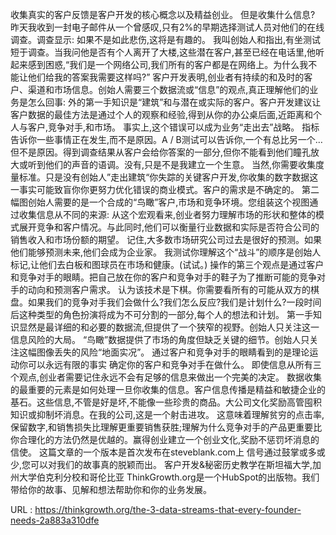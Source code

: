 收集真实的客户反馈是客户开发的核心概念以及精益创业。 
 但是收集什么信息? 
 昨天我收到一封电子邮件从一个曾感叹,只有2%的早期选择测试人员对他们的在线调查。调查显示: 
 如果不是如此悲伤,这将是有趣的。 
 我叫创始人和指出,有坐测试短于调查。当我问他是否有个人离开了大楼,这些潜在客户,甚至已经在电话里,他听起来感到困惑,“我们是一个网络公司,我们所有的客户都是在网络上。为什么我不能让他们给我的答案我需要这样吗?” 
 客户开发表明,创业者有持续的和及时的客户、渠道和市场信息。创始人需要三个数据流或“信息”的观点,真正理解他们的业务是怎么回事: 
 外的第一手知识是“建筑”和与潜在或实际的客户。客户开发建议让客户数据的最佳方法是通过个人的观察和经验,得到从你的办公桌后面,近距离和个人与客户,竞争对手,和市场。 
 事实上,这个错误可以成为业务“走出去”战略。 
 指标告诉你一些事情正在发生,而不是原因。A / B测试可以告诉你,一个有总比另一个…但不是原因。得到调查结果从客户会给你答案的一部分,但你不能看到他们瞳孔放大或听到他们的声音的语调。没有,只是不是我建立一个生意。 
 当然,你需要收集度量标准。只是没有创始人”走出建筑“你失踪的关键客户开发,你收集的数字数据这一事实可能致盲你你更努力优化错误的商业模式。客户的需求是不确定的。 
 第二幅图创始人需要的是一个合成的“鸟瞰”客户,市场和竞争环境。您组装这个视图通过收集信息从不同的来源: 
 从这个宏观看来,创业者努力理解市场的形状和整体的模式展开竞争和客户情况。与此同时,他们可以衡量行业数据和实际是否符合公司的销售收入和市场份额的期望。 
 记住,大多数市场研究公司过去是很好的预测。如果他们能够预测未来,他们会成为企业家。 
 我测试你理解这个“战斗”的顺序是创始人标记,让他们去白板和图球员在市场和健康。(试试。) 
 操作的第三个观点是通过客户和竞争对手的眼睛。把自己放在你的客户和竞争对手的鞋子为了推断可能的竞争对手的动向和预测客户需求。 
 认为该技术是下棋。你需要看所有的可能从双方的棋盘。如果我们的竞争对手我们会做什么?我们怎么反应?我们是计划什么?一段时间后这种类型的角色扮演将成为不可分割的一部分,每个人的想法和计划。 
 第一手知识显然是最详细的和必要的数据流,但提供了一个狭窄的视野。创始人只关注这一信息风险的大局。 
 “鸟瞰”数据提供了市场的角度但缺乏关键的细节。创始人只关注这幅图像丢失的风险“地面实况”。 
 通过客户和竞争对手的眼睛看到的是理论运动你可以永远有限的事实 
 确定你的客户和竞争对手在做什么。 
 即使信息从所有三个观点,创业者需要记住永远不会有足够的信息来做出一个完美的决定。 
 数据收集的最重要的元素是如何处理一旦你收集的信息。客户信息传播是精益和敏捷企业的基石。这些信息,不管是好是坏,不能像一些珍贵的商品。大公司文化奖励高管囤积知识或抑制坏消息。在我的公司,这是一个射击进攻。 
 这意味着理解贫穷的点击率,保留数字,和销售损失比理解更重要销售获胜;理解为什么竞争对手的产品更重要比你合理化的方法仍然是优越的。赢得创业建立一个创业文化,奖励不惩罚坏消息的信使。 
 这篇文章的一个版本是首次发布在steveblank.com上 
 信号通过鼓掌或多或少,您可以对我们的故事真的脱颖而出。 
 客户开发&秘密历史教学在斯坦福大学,加州大学伯克利分校和哥伦比亚 
 ThinkGrowth.org是一个HubSpot的出版物。我们带给你的故事、见解和想法帮助你和你的业务发展。 
  
   
  URL : https://thinkgrowth.org/the-3-data-streams-that-every-founder-needs-2a883a310dfe